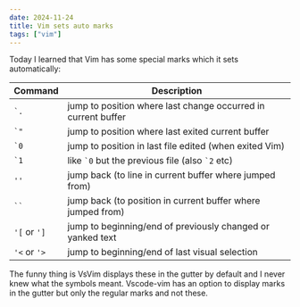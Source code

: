 ```yaml
---
date: 2024-11-24
title: Vim sets auto marks
tags: ["vim"]
---
```


Today I learned that Vim has some special marks which it sets automatically:

| Command      | Description                                                   |
| ------------ | ------------------------------------------------------------- |
| `` `. ``     | jump to position where last change occurred in current buffer |
| `` `" ``     | jump to position where last exited current buffer             |
| `` `0 ``     | jump to position in last file edited (when exited Vim)        |
| `` `1 ``     | like `` `0 `` but the previous file (also `` `2 `` etc)       |
| `''`         | jump back (to line in current buffer where jumped from)       |
| ` `` `       | jump back (to position in current buffer where jumped from)   |
| `'[` or `']` | jump to beginning/end of previously changed or yanked text    |
| `'<` or `'>` | jump to beginning/end of last visual selection                |

The funny thing is VsVim displays these in the gutter by default and I never knew what the symbols meant.
Vscode-vim has an option to display marks in the gutter but only the regular marks and not these.
